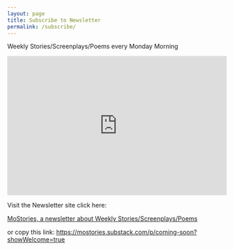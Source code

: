 ```yaml
---
layout: page
title: Subscribe to Newsletter
permalink: /subscribe/
---
```


 Weekly Stories/Screenplays/Poems every Monday Morning

<iframe src="https://mostories.substack.com/embed" width="100%" height="320" style="border:0px solid #EEE; background:white;" frameborder="0" scrolling="no"></iframe>

 Visit the Newsletter site click here: 
<p><a href="https://mostories.substack.com/p/coming-soon?showWelcome=true">
MoStories, a newsletter about Weekly Stories/Screenplays/Poems</a></p>

 or copy this link: 
 https://mostories.substack.com/p/coming-soon?showWelcome=true




